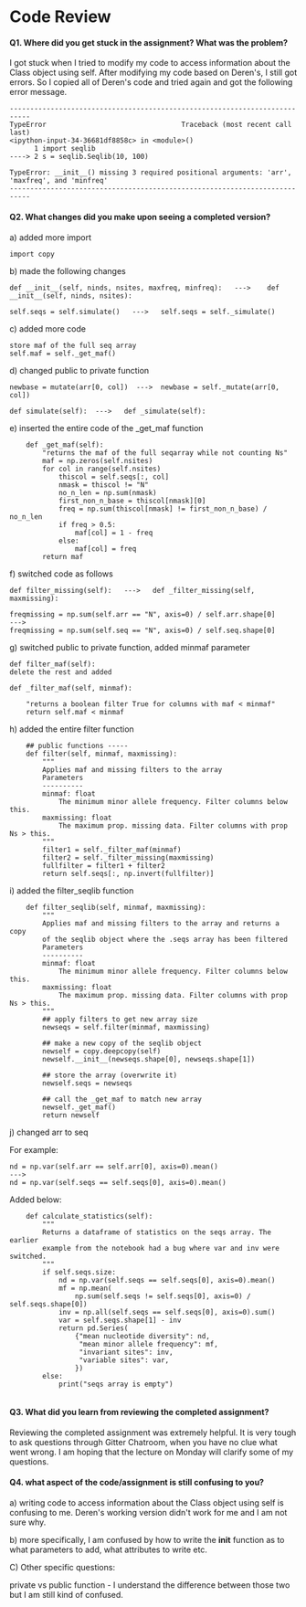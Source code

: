 # Code Review

#### Q1. Where did you get stuck in the assignment? What was the problem?

I got stuck when I tried to modify my code to access information about the Class object using self. After modifying my code based on Deren's, I still got errors. So I copied all of Deren's code and tried again and got the following error message. 

```
---------------------------------------------------------------------------
TypeError                                 Traceback (most recent call last)
<ipython-input-34-36681df8858c> in <module>()
      1 import seqlib
----> 2 s = seqlib.Seqlib(10, 100)

TypeError: __init__() missing 3 required positional arguments: 'arr', 'maxfreq', and 'minfreq'
---------------------------------------------------------------------------
```

#### Q2. What changes did you make upon seeing a completed version?

a) added more import

```
import copy
```

b) made the following changes

```
def __init__(self, ninds, nsites, maxfreq, minfreq):   --->    def __init__(self, ninds, nsites):

self.seqs = self.simulate()   --->   self.seqs = self._simulate()
```

c) added more code

```
store maf of the full seq array
self.maf = self._get_maf()
```
d) changed public to private function

```
newbase = mutate(arr[0, col])  --->  newbase = self._mutate(arr[0, col])

def simulate(self):  --->   def _simulate(self):
```

e) inserted the entire code of the _get_maf function

```
    def _get_maf(self):
        "returns the maf of the full seqarray while not counting Ns"
        maf = np.zeros(self.nsites)
        for col in range(self.nsites)
            thiscol = self.seqs[:, col]
            nmask = thiscol != "N"
            no_n_len = np.sum(nmask)
            first_non_n_base = thiscol[nmask][0]
            freq = np.sum(thiscol[nmask] != first_non_n_base) / no_n_len
            if freq > 0.5:
                maf[col] = 1 - freq
            else:
                maf[col] = freq
        return maf
```

f) switched code as follows

```
def filter_missing(self):   --->   def _filter_missing(self, maxmissing):

freqmissing = np.sum(self.arr == "N", axis=0) / self.arr.shape[0] 
--->  
freqmissing = np.sum(self.seq == "N", axis=0) / self.seq.shape[0]
```

g) switched public to private function, added minmaf parameter

```
def filter_maf(self):
delete the rest and added

def _filter_maf(self, minmaf):
    
    "returns a boolean filter True for columns with maf < minmaf"
    return self.maf < minmaf
```

h) added the entire filter function

```
    ## public functions -----
    def filter(self, minmaf, maxmissing):
        """
        Applies maf and missing filters to the array 
        Parameters
        ----------
        minmaf: float
            The minimum minor allele frequency. Filter columns below this.
        maxmissing: float
            The maximum prop. missing data. Filter columns with prop Ns > this.
        """
        filter1 = self._filter_maf(minmaf)
        filter2 = self._filter_missing(maxmissing)
        fullfilter = filter1 + filter2
        return self.seqs[:, np.invert(fullfilter)]
```

i) added the filter_seqlib function

```
    def filter_seqlib(self, minmaf, maxmissing):
        """
        Applies maf and missing filters to the array and returns a copy 
        of the seqlib object where the .seqs array has been filtered
        Parameters
        ----------
        minmaf: float
            The minimum minor allele frequency. Filter columns below this.
        maxmissing: float
            The maximum prop. missing data. Filter columns with prop Ns > this.
        """
        ## apply filters to get new array size
        newseqs = self.filter(minmaf, maxmissing)

        ## make a new copy of the seqlib object
        newself = copy.deepcopy(self)       
        newself.__init__(newseqs.shape[0], newseqs.shape[1]) 

        ## store the array (overwrite it)
        newself.seqs = newseqs

        ## call the _get_maf to match new array
        newself._get_maf()
        return newself
```       
j) changed arr to seq

For example:
```
nd = np.var(self.arr == self.arr[0], axis=0).mean()  
---> 
nd = np.var(self.seqs == self.seqs[0], axis=0).mean()
```

Added below:
```
    def calculate_statistics(self):
        """ 
        Returns a dataframe of statistics on the seqs array. The earlier 
        example from the notebook had a bug where var and inv were switched.
        """
        if self.seqs.size:
            nd = np.var(self.seqs == self.seqs[0], axis=0).mean()
            mf = np.mean(
                np.sum(self.seqs != self.seqs[0], axis=0) / self.seqs.shape[0])
            inv = np.all(self.seqs == self.seqs[0], axis=0).sum()
            var = self.seqs.shape[1] - inv
            return pd.Series(
                {"mean nucleotide diversity": nd,
                 "mean minor allele frequency": mf,
                 "invariant sites": inv,
                 "variable sites": var,
                })
        else:
            print("seqs array is empty")
            
```



#### Q3. What did you learn from reviewing the completed assignment?

Reviewing the completed assignment was extremely helpful. It is very tough to ask questions through Gitter Chatroom, when you have no clue what went wrong. 
I am hoping that the lecture on Monday will clarify some of my questions. 

#### Q4. what aspect of the code/assignment is still confusing to you?

a) writing code to access information about the Class object using self is confusing to me.
Deren's working version didn't work for me and I am not sure why. 

b) more specifically, I am confused by how to write the __init__ function as to what parameters to add, what attributes to write etc. 

C) Other specific questions:

private vs public function - I understand the difference between those two but I am still kind of confused.
